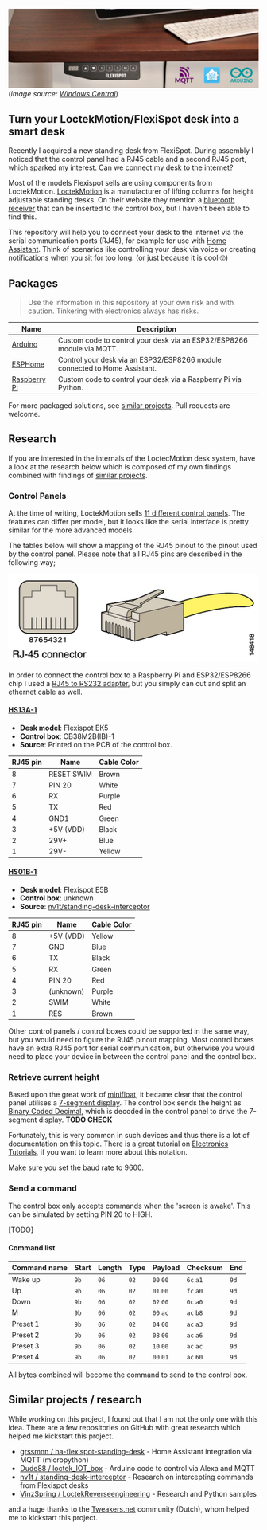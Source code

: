 ![Flexispot Desk with automation logos](images/header.png)
(*image source: [Windows Central](https://www.windowscentral.com/flexispot-e5-standing-desk-review)*)

## Turn your LoctekMotion/FlexiSpot desk into a smart desk

Recently I acquired a new standing desk from FlexiSpot. During assembly I noticed that the control panel had a RJ45 cable and a second RJ45 port, which sparked my interest. Can we connect my desk to the internet?

Most of the models Flexispot sells are using components from LoctekMotion. [LoctekMotion](https://www.loctekmotion.com/) is a manufacturer of lifting columns for height adjustable standing desks. On their website they mention a [bluetooth receiver](https://www.loctekmotion.com/shop/accessories/bt-desk-app/) that can be inserted to the control box, but I haven't been able to find this.

This repository will help you to connect your desk to the internet via the serial communication ports (RJ45), for example for use with [Home Assistant](https://www.home-assistant.io/). Think of scenarios like controlling your desk via voice or creating notifications when you sit for too long.
(or just because it is cool 🤓)

## Packages

> Use the information in this repository at your own risk and with caution. Tinkering with electronics always has risks.

| Name                                  | Description                                                                |
| ------------------------------------- | -------------------------------------------------------------------------- |
| [Arduino](packages/arduino)           | Custom code to control your desk via an ESP32/ESP8266 module via MQTT.     |
| [ESPHome](packages/esphome)           | Control your desk via an ESP32/ESP8266 module connected to Home Assistant. |
| [Raspberry Pi](packages/raspberry-pi) | Custom code to control your desk via a Raspberry Pi via Python.            |

For more packaged solutions, see [similar projects](#similar-projects--research). Pull requests are welcome.

## Research

If you are interested in the internals of the LoctecMotion desk system, have a look at the research below which is composed of my own findings combined with findings of [similar projects](#similar-projects--research).

### Control Panels

At the time of writing, LoctekMotion sells [11 different control panels](https://www.loctekmotion.com/product/control-panel/). The features can differ per model, but it looks like the serial interface is pretty similar for the more advanced models.

The tables below will show a mapping of the RJ45 pinout to the pinout used by the control panel. Please note that all RJ45 pins are described in the following way;

![RJ-45 connector layout](images/RJ-45_connector.jpg)

In order to connect the control box to a Raspberry Pi and ESP32/ESP8266 chip I used a [RJ45 to RS232 adapter](https://www.allekabels.nl/rs232-kabel/4568/1041186/rj45-naar-rs232.html), but you simply can cut and split an ethernet cable as well.


#### [HS13A-1](https://www.loctekmotion.com/shop/control-panel/hs13a-1/)

- **Desk model**: Flexispot EK5
- **Control box**: CB38M2B(IB)-1
- **Source**: Printed on the PCB of the control box.
  
| RJ45 pin | Name       | Cable Color |
| -------- | ---------- | ----------- |
| 8        | RESET SWIM | Brown       |
| 7        | PIN 20     | White       |
| 6        | RX         | Purple      |
| 5        | TX         | Red         |
| 4        | GND1       | Green       |
| 3        | +5V (VDD)  | Black       |
| 2        | 29V+       | Blue        |
| 1        | 29V-       | Yellow      |

#### [HS01B-1](https://www.loctekmotion.com/shop/control-panel/hs05a-1/)

- **Desk model**: Flexispot E5B
- **Control box**: unknown
- **Source**: [nv1t/standing-desk-interceptor](https://github.com/nv1t/standing-desk-interceptor)
  
| RJ45 pin | Name      | Cable Color |
| -------- | --------- | ----------- |
| 8        | +5V (VDD) | Yellow      |
| 7        | GND       | Blue        |
| 6        | TX        | Black       |
| 5        | RX        | Green       |
| 4        | PIN 20    | Red         |
| 3        | (unknown) | Purple      |
| 2        | SWIM      | White       |
| 1        | RES       | Brown       |


Other control panels / control boxes could be supported in the same way, but you would need to figure the RJ45 pinout mapping. Most control boxes have an extra RJ45 port for serial communication, but otherwise you would need to place your device in between the control panel and the control box.

### Retrieve current height

Based upon the great work of [minifloat](https://www.mikrocontroller.net/topic/493524), it became clear that the control panel utilises a [7-segment display](https://en.wikipedia.org/wiki/Seven-segment_display). The control box sends the height as [Binary Coded Decimal](https://www.electronics-tutorials.ws/binary/binary-coded-decimal.html), which is decoded in the control panel to drive the 7-segment display. **TODO CHECK**

Fortunately, this is very common in such devices and thus there is a lot of documentation on this topic. There is a great tutorial on [Electronics Tutorials](https://www.electronics-tutorials.ws/combination/comb_6.html), if you want to learn more about this notation.

Make sure you set the baud rate to 9600.

### Send a command

The control box only accepts commands when the 'screen is awake'. This can be simulated by setting PIN 20 to HIGH.

[TODO]

#### Command list

| Command name | Start | Length | Type | Payload   | Checksum  | End  |
| ------------ | ----- | ------ | ---- | --------- | --------- | ---- |
| Wake up      | `9b`  | `06`   | `02` | `00` `00` | `6c` `a1` | `9d` |
| Up           | `9b`  | `06`   | `02` | `01` `00` | `fc` `a0` | `9d` |
| Down         | `9b`  | `06`   | `02` | `02` `00` | `0c` `a0` | `9d` |
| M            | `9b`  | `06`   | `02` | `00` `ac` | `ac` `b8` | `9d` |
| Preset 1     | `9b`  | `06`   | `02` | `04` `00` | `ac` `a3` | `9d` |
| Preset 2     | `9b`  | `06`   | `02` | `08` `00` | `ac` `a6` | `9d` |
| Preset 3     | `9b`  | `06`   | `02` | `10` `00` | `ac` `ac` | `9d` |
| Preset 4     | `9b`  | `06`   | `02` | `00` `01` | `ac` `60` | `9d` |

All bytes combined will become the command to send to the control box.

## Similar projects / research

While working on this project, I found out that I am not the only one with this idea. There are a few repositories on GitHub with great research which helped me kickstart this project.

- [grssmnn / ha-flexispot-standing-desk](https://github.com/grssmnn/ha-flexispot-standing-desk) - Home Assistant integration via MQTT (micropython)
- [Dude88 / loctek_IOT_box](https://github.com/Dude88/loctek_IOT_box) - Arduino code to control via Alexa and MQTT 
- [nv1t / standing-desk-interceptor](https://github.com/nv1t/standing-desk-interceptor) - Research on intercepting commands from Flexispot desks
- [VinzSpring / LoctekReverseengineering](https://github.com/VinzSpring/LoctekReverseengineering#assumptions) - Research and Python samples

and a huge thanks to the [Tweakers.net](https://gathering.tweakers.net) community (Dutch), whom helped me to kickstart this project.
